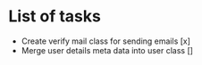 # List of tasks

- Create verify mail class for sending emails [x]
- Merge user details meta data into user class []